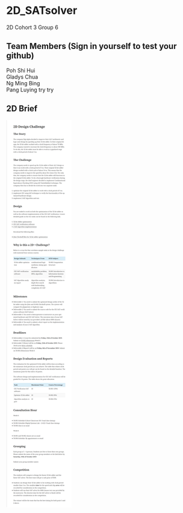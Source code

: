# 2D_SATsolver
2D Cohort 3 Group 6  

## Team Members (Sign in yourself to test your github)  
Poh Shi Hui  
Gladys Chua\
Ng Ming Bing\
Pang Luying try try

## 2D Brief  
![Image of Brief](/2D_Brief.png)  
